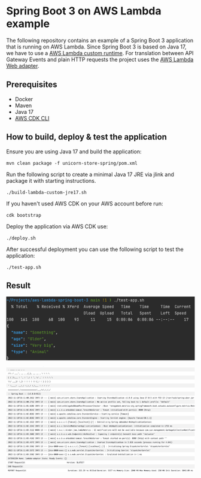 # Spring Boot 3 on AWS Lambda example

The following repository contains an example of a Spring Boot 3 application that is running on AWS Lambda.
Since Spring Boot 3 is based on Java 17, we have to use a [AWS Lambda custom runtime](https://aws.amazon.com/blogs/compute/build-a-custom-java-runtime-for-aws-lambda/). For translation between
API Gateway Events and plain HTTP requests the project uses the [AWS Lambda Web adapter](https://github.com/awslabs/aws-lambda-web-adapter).

## Prerequisites

- Docker
- Maven
- Java 17
- [AWS CDK CLI](https://docs.aws.amazon.com/cdk/v2/guide/cli.html)

## How to build, deploy & test the application

Ensure you are using Java 17 and build the application:

```
mvn clean package -f unicorn-store-spring/pom.xml
```

Run the following script to create a minimal Java 17 JRE via jlink and package it with starting instructions.
```
./build-lambda-custom-jre17.sh
```
If you haven't used AWS CDK on your AWS account before run:

```
cdk bootstrap
```

Deploy the application via AWS CDK use:

```
./deploy.sh
```

After successful deployment you can use the following script to test the application:


```
./test-app.sh
```

## Result

![results](img/result.png)

![logs](img/logs.png)

